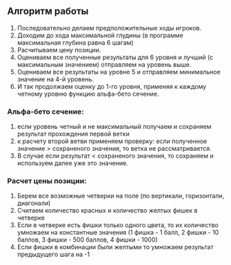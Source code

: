 ## Алгоритм работы
1. Последовательно делаем предположительные ходы игроков.
2. Доходим до хода максимальной глудины (в программе максимальная глубина равна 6 шагам)
3. Расчитываем цену позиции.
5. Оцениваем все полученные результаты для 6 уровня и лучший (с максимальным значением) отправляем на уровень выше.
6. Оцениваем все результаты на уровне 5 и отправляем минимальное значение на 4-й уровень.
7. И так продолжаем оценку до 1-го уровня, применяя к каждому четному уровню функцию альфа-бето сечение.

### Альфа-бето сечение:
1. если уровень четный и не максимальный получаем и сохраняем результат прохождения первой ветки
2. к расчету второй ветви применяем проверку: если полученное значение > сохраненого значения, то ветка не рассматривается.
3. В случае если результат < сохраненого значения, то сохраняем и используем далее уже это значение.

### Расчет цены позиции:
1. Берем все возможные четверки на поле (по вертикали, горизонтали, диагонали)
2. Считаем количество красных и количество желтых фишек в четверке
3. Если в четверке есть фишки только одного цвета, то их количество умножаем на константные значения (1 фишка - 1 балл, 2 фишки - 10 баллов, 3 фишки - 500 баллов, 4 фишки - 1000)
4. Если фишки в комбинации были желтыми то умножаем результат предыдущего шага на -1
